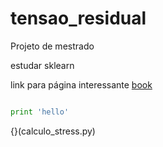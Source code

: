 # tensao_residual

Projeto de mestrado


estudar sklearn

link para página interessante [book](https://www.amazon.com.br/Learning-Scikit-Learn-Machine-Python/dp/1783281936)

```python

print 'hello'
```


{}(calculo_stress.py)
